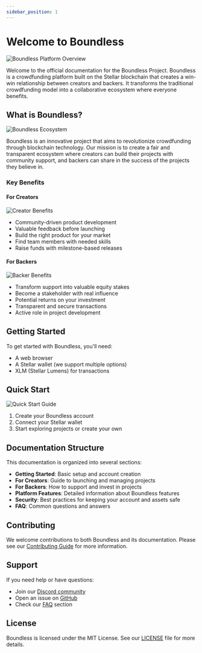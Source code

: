 ```yaml
---
sidebar_position: 1
---
```


# Welcome to Boundless

![Boundless Platform Overview](/img/docusaurus-social-card.jpg)
<!-- ![Boundless Platform Overview](/img/platform-overview.png) -->

Welcome to the official documentation for the Boundless Project. Boundless is a crowdfunding platform built on the Stellar blockchain that creates a win-win relationship between creators and backers. It transforms the traditional crowdfunding model into a collaborative ecosystem where everyone benefits.

## What is Boundless?

<!-- ![Boundless Ecosystem](/img/ecosystem.png) -->
![Boundless Ecosystem](/img/docusaurus-social-card.jpg)

Boundless is an innovative project that aims to revolutionize crowdfunding through blockchain technology. Our mission is to create a fair and transparent ecosystem where creators can build their projects with community support, and backers can share in the success of the projects they believe in.

### Key Benefits

#### For Creators
![Creator Benefits](/img/docusaurus-social-card.jpg)
<!-- ![Creator Benefits](/img/creator-benefits.png) -->
- Community-driven product development
- Valuable feedback before launching
- Build the right product for your market
- Find team members with needed skills
- Raise funds with milestone-based releases

#### For Backers
<!-- ![Backer Benefits](/img/backer-benefits.png) -->
![Backer Benefits](/img/docusaurus-social-card.jpg)
- Transform support into valuable equity stakes
- Become a stakeholder with real influence
- Potential returns on your investment
- Transparent and secure transactions
- Active role in project development

## Getting Started

To get started with Boundless, you'll need:

- A web browser
- A Stellar wallet (we support multiple options)
- XLM (Stellar Lumens) for transactions

## Quick Start

<!-- ![Quick Start Guide](/img/quick-start.png) -->
![Quick Start Guide](/img/docusaurus-social-card.jpg)

1. Create your Boundless account
2. Connect your Stellar wallet
3. Start exploring projects or create your own

## Documentation Structure

This documentation is organized into several sections:

- **Getting Started**: Basic setup and account creation
- **For Creators**: Guide to launching and managing projects
- **For Backers**: How to support and invest in projects
- **Platform Features**: Detailed information about Boundless features
- **Security**: Best practices for keeping your account and assets safe
- **FAQ**: Common questions and answers

## Contributing

We welcome contributions to both Boundless and its documentation. Please see our [Contributing Guide](contributing) for more information.

## Support

If you need help or have questions:

- Join our [Discord community](https://discord.gg/boundless)
- Open an issue on [GitHub](https://github.com/boundlessproject)
- Check our [FAQ](faq) section

## License

Boundless is licensed under the MIT License. See our [LICENSE](license) file for more details.
